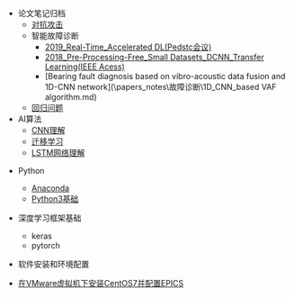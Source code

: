 * 论文笔记归档
    * [对抗攻击](/papers_notes/对抗攻击_论文笔记.md)
    * 智能故障诊断
      - [2019_Real-Time_Accelerated DL(Pedstc会议)](/papers_notes/故障诊断/实时_加速CNN.md)
      - [2018_Pre-Processing-Free_Small Datasets_DCNN_Transfer Learning(IEEE Acess)](/papers_notes/故障诊断/小数据集_迁移学习.md)
      - [Bearing fault diagnosis based on vibro-acoustic data fusion and 1D-CNN network](\papers_notes\故障诊断\1D_CNN_based VAF algorithm.md)
    * [回归问题](/notes/回归问题.md)
* AI算法
    - [CNN理解](/notes/卷积神经网络.md)
    - [迁移学习](/papers_notes/迁移学习.md)
    - [LSTM网络理解](/papers_notes/LSTM网络理解.md)

- Python

  - [Anaconda](/Python/Anaconda教程.md)
  - [Python3基础](/Python/python3_教程.md)
- 深度学习框架基础
  - keras
  - pytorch
- 软件安装和环境配置
  
- [在VMware虚拟机下安装CentOS7并配置EPICS](/notes/vmware虚拟机安装epics过程.md)
  
    
  
